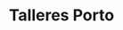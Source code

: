 ---
title: "Talleres Porto"
url: /escoureda-corgo/talleres-porto/
shop: reparación de automóviles
---